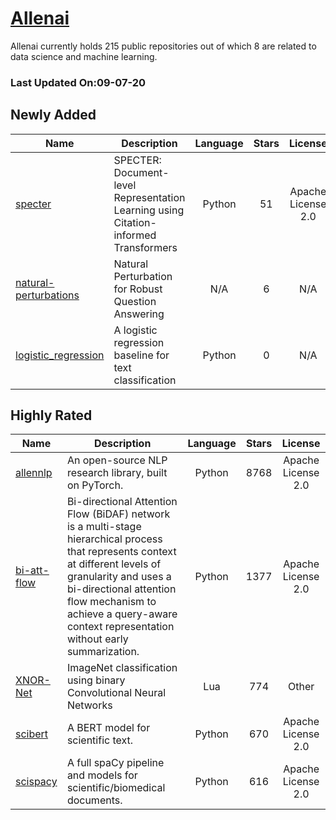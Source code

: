 # [Allenai](https://github.com/allenai)

Allenai currently holds 215 public repositories out of which 8 are related to data science and machine learning.

 ### Last Updated On:09-07-20

## Newly Added

| Name | Description | Language | Stars | License |
| ---- | ----------- | :--------: | :-----: | :-------: |
| [specter](https://github.com/allenai/specter) | SPECTER: Document-level Representation Learning using Citation-informed Transformers | Python | 51 | Apache License 2.0 |
| [natural-perturbations](https://github.com/allenai/natural-perturbations) | Natural Perturbation for Robust Question Answering | N/A | 6 | N/A |
| [logistic_regression](https://github.com/allenai/logistic_regression) | A logistic regression baseline for text classification | Python | 0 | N/A |

## Highly Rated

| Name | Description | Language | Stars | License |
| ---- | ----------- | :--------: | :-----: | :-------: |
 | [allennlp](https://github.com/allenai/allennlp) | An open-source NLP research library, built on PyTorch. | Python | 8768 | Apache License 2.0 |
| [bi-att-flow](https://github.com/allenai/bi-att-flow) | Bi-directional Attention Flow (BiDAF) network is a multi-stage hierarchical process that represents context at different levels of granularity and uses a bi-directional attention flow mechanism to achieve a query-aware context representation without early summarization. | Python | 1377 | Apache License 2.0 |
| [XNOR-Net](https://github.com/allenai/XNOR-Net) | ImageNet classification using binary Convolutional Neural Networks | Lua | 774 | Other |
| [scibert](https://github.com/allenai/scibert) | A BERT model for scientific text. | Python | 670 | Apache License 2.0 |
| [scispacy](https://github.com/allenai/scispacy) | A full spaCy pipeline and models for scientific/biomedical documents. | Python | 616 | Apache License 2.0 |
